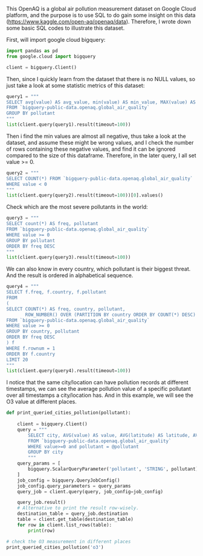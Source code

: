 This OpenAQ is a global air pollution measurement dataset on Google Cloud platform, and the purpose is to use SQL to do gain some insight on this data (https://www.kaggle.com/open-aq/openaq/data). Therefore, I wrote down some basic SQL codes to illustrate this dataset.

First, will import google cloud bigquery:
```python
import pandas as pd
from google.cloud import bigquery

client = bigquery.Client()
```
 Then, since I quickly learn from the dataset that there is no NULL values, so just take a look at some statistic metrics of this dataset:

```python 
query1 = """
SELECT avg(value) AS avg_value, min(value) AS min_value, MAX(value) AS max_value, pollutant
FROM `bigquery-public-data.openaq.global_air_quality`
GROUP BY pollutant
"""
list(client.query(query1).result(timeout=100))
```

Then i find the min values are almost all negative, thus take a look at the dataset, and assume these might be wrong values, and I check the number of rows containing these negative values, and find it can be ignored compared to the size of this dataframe. Therefore, in the later query, I all set value >= 0.

```python
query2 = """
SELECT COUNT(*) FROM `bigquery-public-data.openaq.global_air_quality`
WHERE value < 0
"""
list(client.query(query2).result(timeout=100))[0].values()
```

Check which are the most severe pollutants in the world:
```python
query3 = """
SELECT count(*) AS freq, pollutant
FROM `bigquery-public-data.openaq.global_air_quality`
WHERE value >= 0
GROUP BY pollutant
ORDER BY freq DESC
"""
list(client.query(query3).result(timeout=100))
```

We can also know in every country, which pollutant is their biggest threat. And the result is ordered in alphabetical sequence.

```python
query4 = """
SELECT f.freq, f.country, f.pollutant
FROM
(
SELECT COUNT(*) AS freq, country, pollutant, 
       ROW_NUMBER() OVER (PARTITION BY country ORDER BY COUNT(*) DESC) AS rownum
FROM `bigquery-public-data.openaq.global_air_quality`
WHERE value >= 0
GROUP BY country, pollutant
ORDER BY freq DESC
) f
WHERE f.rownum = 1
ORDER BY f.country
LIMIT 20
"""
list(client.query(query4).result(timeout=100))
```
I notice that the same city/location can have pollution records at different timestamps, we can see the average pollution value of a specific pollutant over all timestamps a city/location has. And in this example, we will see the O3 value at different places.

```python
def print_queried_cities_pollution(pollutant):
    
    client = bigquery.Client()
    query = """
        SELECT city, AVG(value) AS value, AVG(latitude) AS latitude, AVG(longitude) AS longitude
        FROM `bigquery-public-data.openaq.global_air_quality`
        WHERE value>=0 and pollutant = @pollutant
        GROUP BY city
        """
    query_params = [
        bigquery.ScalarQueryParameter('pollutant', 'STRING', pollutant)
    ]
    job_config = bigquery.QueryJobConfig()
    job_config.query_parameters = query_params
    query_job = client.query(query, job_config=job_config)

    query_job.result()
    # Alternative to print the result row-wisely.  
    destination_table = query_job.destination
    table = client.get_table(destination_table)
    for row in client.list_rows(table):
        print(row)

# check the O3 measurement in different places
print_queried_cities_pollution('o3')
```

